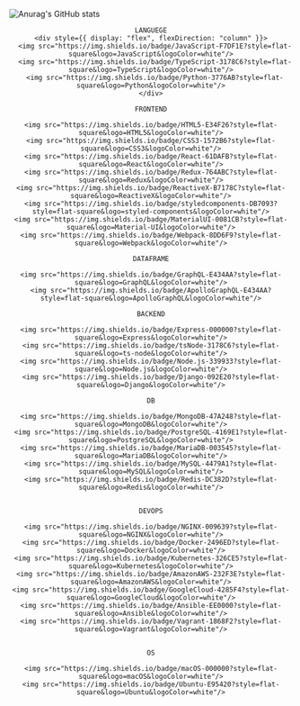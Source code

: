 
<!--
**returnpie/returnpie** is a ✨ _special_ ✨ repository because its `README.md` (this file) appears on your GitHub profile.

Here are some ideas to get you started:

- 🔭 I’m currently working on ...
- 🌱 I’m currently learning ...
- 👯 I’m looking to collaborate on ...
- 🤔 I’m looking for help with ...
- 💬 Ask me about ...
- 📫 How to reach me: ...
- 😄 Pronouns: ...
- ⚡ Fun fact: ...
-->

  
   ![Anurag's GitHub stats](https://github-readme-stats.vercel.app/api?username=returnpie&theme=onedark)

<div style={{ align="center" }}>
  
  <div>
  
    LANGUEGE
    <div style={{ display: "flex", flexDirection: "column" }}>
      <img src="https://img.shields.io/badge/JavaScript-F7DF1E?style=flat-square&logo=JavaScript&logoColor=white"/>
      <img src="https://img.shields.io/badge/TypeScript-3178C6?style=flat-square&logo=TypeScript&logoColor=white"/>
      <img src="https://img.shields.io/badge/Python-3776AB?style=flat-square&logo=Python&logoColor=white"/>
    </div>

    FRONTEND

    <img src="https://img.shields.io/badge/HTML5-E34F26?style=flat-square&logo=HTML5&logoColor=white"/>
    <img src="https://img.shields.io/badge/CSS3-1572B6?style=flat-square&logo=CSS3&logoColor=white"/>
    <img src="https://img.shields.io/badge/React-61DAFB?style=flat-square&logo=React&logoColor=white"/>
    <img src="https://img.shields.io/badge/Redux-764ABC?style=flat-square&logo=Redux&logoColor=white"/>
    <img src="https://img.shields.io/badge/ReactiveX-B7178C?style=flat-square&logo=ReactiveX&logoColor=white"/>
    <img src="https://img.shields.io/badge/styledcomponents-DB7093?style=flat-square&logo=styled-components&logoColor=white"/>
    <img src="https://img.shields.io/badge/MaterialUI-0081CB?style=flat-square&logo=Material-UI&logoColor=white"/>
    <img src="https://img.shields.io/badge/Webpack-8DD6F9?style=flat-square&logo=Webpack&logoColor=white"/>

    DATAFRAME

    <img src="https://img.shields.io/badge/GraphQL-E434AA?style=flat-square&logo=GraphQL&logoColor=white"/>
    <img src="https://img.shields.io/badge/ApolloGraphQL-E434AA?style=flat-square&logo=ApolloGraphQL&logoColor=white"/>

    BACKEND

    <img src="https://img.shields.io/badge/Express-000000?style=flat-square&logo=Express&logoColor=white"/>
    <img src="https://img.shields.io/badge/tsNode-3178C6?style=flat-square&logo=ts-node&logoColor=white"/>
    <img src="https://img.shields.io/badge/Node.js-339933?style=flat-square&logo=Node.js&logoColor=white"/>
    <img src="https://img.shields.io/badge/Django-092E20?style=flat-square&logo=Django&logoColor=white"/>

    DB

    <img src="https://img.shields.io/badge/MongoDB-47A248?style=flat-square&logo=MongoDB&logoColor=white"/>
    <img src="https://img.shields.io/badge/PostgreSQL-4169E1?style=flat-square&logo=PostgreSQL&logoColor=white"/>
    <img src="https://img.shields.io/badge/MariaDB-003545?style=flat-square&logo=MariaDB&logoColor=white"/>
    <img src="https://img.shields.io/badge/MySQL-4479A1?style=flat-square&logo=MySQL&logoColor=white"/>
    <img src="https://img.shields.io/badge/Redis-DC382D?style=flat-square&logo=Redis&logoColor=white"/>


    DEVOPS

    <img src="https://img.shields.io/badge/NGINX-009639?style=flat-square&logo=NGINX&logoColor=white"/>
    <img src="https://img.shields.io/badge/Docker-2496ED?style=flat-square&logo=Docker&logoColor=white"/>
    <img src="https://img.shields.io/badge/Kubernetes-326CE5?style=flat-square&logo=Kubernetes&logoColor=white"/>
    <img src="https://img.shields.io/badge/AmazonAWS-232F3E?style=flat-square&logo=AmazonAWS&logoColor=white"/>
    <img src="https://img.shields.io/badge/GoogleCloud-4285F4?style=flat-square&logo=GoogleCloud&logoColor=white"/>
    <img src="https://img.shields.io/badge/Ansible-EE0000?style=flat-square&logo=Ansible&logoColor=white"/>
    <img src="https://img.shields.io/badge/Vagrant-1868F2?style=flat-square&logo=Vagrant&logoColor=white"/>


    OS

    <img src="https://img.shields.io/badge/macOS-000000?style=flat-square&logo=macOS&logoColor=white"/>
    <img src="https://img.shields.io/badge/Ubuntu-E95420?style=flat-square&logo=Ubuntu&logoColor=white"/>
  </div>
</div>
